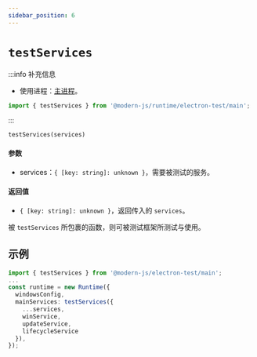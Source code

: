 ```yaml
---
sidebar_position: 6
---
```


# `testServices`

:::info 补充信息
* 使用进程：[主进程](/docs/guides/features/electron/basic#主进程)。
```typescript
import { testServices } from '@modern-js/runtime/electron-test/main';
```
:::

`testServices(services)`
#### 参数
- services：`{ [key: string]: unknown }`，需要被测试的服务。

#### 返回值
- `{ [key: string]: unknown }`，返回传入的 `services`。

被 `testServices` 所包裹的函数，则可被测试框架所测试与使用。

## 示例

```typescript
import { testServices } from '@modern-js/electron-test/main';
...
const runtime = new Runtime({
  windowsConfig,
  mainServices: testServices({
    ...services,
    winService,
    updateService,
    lifecycleService
  }),
});
```
